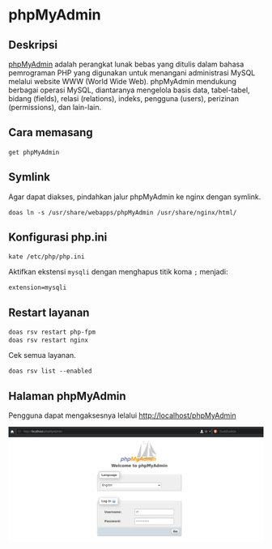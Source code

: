 # phpMyAdmin

## Deskripsi

[phpMyAdmin] adalah perangkat lunak bebas yang ditulis dalam bahasa pemrograman PHP yang digunakan untuk menangani administrasi MySQL melalui website WWW (World Wide Web). phpMyAdmin mendukung berbagai operasi MySQL, diantaranya mengelola basis data, tabel-tabel, bidang (fields), relasi (relations), indeks, pengguna (users), perizinan (permissions), dan lain-lain.

## Cara memasang

```
get phpMyAdmin
```

## Symlink

Agar dapat diakses, pindahkan jalur phpMyAdmin ke nginx dengan symlink.

```
doas ln -s /usr/share/webapps/phpMyAdmin /usr/share/nginx/html/
```

## Konfigurasi php.ini

```
kate /etc/php/php.ini
```

Aktifkan ekstensi `mysqli` dengan menghapus titik koma `;` menjadi:

```
extension=mysqli
```

## Restart layanan

```
doas rsv restart php-fpm
doas rsv restart nginx
```

Cek semua layanan.

```
doas rsv list --enabled
```

## Halaman phpMyAdmin

Pengguna dapat mengaksesnya lelalui <http://localhost/phpMyAdmin>

![phpMyAdmin LangitKetujuh](../../media/image/phpmyadmin-langitketujuh-id.webp)

[phpMyAdmin]:https://www.phpmyadmin.net/
